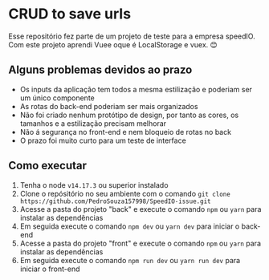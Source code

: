 # CRUD to save urls

Esse repositório fez parte de um projeto de teste para a empresa speedIO.
Com este projeto aprendi Vuee oque é LocalStorage e vuex. 😊

## Alguns problemas devidos ao prazo
 - Os inputs da aplicação tem todos a mesma estilização e poderiam ser um único componente
 - As rotas do back-end poderiam ser mais organizados 
 - Não foi criado nenhum protótipo de design, por tanto as cores, os tamanhos e a estilização precisam melhorar
 - Não á segurança no front-end e nem bloqueio de rotas no back
 - O prazo foi muito curto para um teste de interface

## Como executar
 1. Tenha o node `v14.17.3` ou superior instalado 
 2. Clone o repósitório no seu ambiente com o comando `git clone https://github.com/PedroSouza157998/SpeedIO-issue.git`
 3. Acesse a pasta do projeto "back" e execute o comando `npm` ou `yarn` para instalar as dependências
 4. Em seguida execute o comando `npm dev` ou `yarn dev` para iniciar o back-end
 5. Acesse a pasta do projeto "front" e execute o comando `npm` ou `yarn` para instalar as dependências 
 6. Em seguida execute o comando `npm run dev` ou `yarn run dev` para iniciar o front-end
